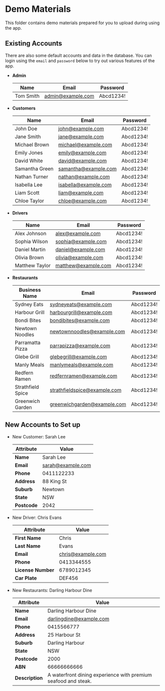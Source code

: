 # Demo Materials

This folder contains demo materials prepared for you to upload during using the app. 

## Existing Accounts

There are also some default accounts and data in the database. You can login using the `email` and `password` below to try out various features of the app.

* **Admin**  

    | Name        | Email               | Password |
    |------------|--------------------|------------|
    | Tom Smith  | admin@example.com   | Abcd1234! |

* **Customers**  

    | Name            | Email               | Password   |
    |-----------------|---------------------|------------|
    | John Doe        | john@example.com     | Abcd1234!  |
    | Jane Smith      | jane@example.com     | Abcd1234!  |
    | Michael Brown   | michael@example.com  | Abcd1234!  |
    | Emily Jones     | emily@example.com    | Abcd1234!  |
    | David White     | david@example.com    | Abcd1234!  |
    | Samantha Green  | samantha@example.com | Abcd1234!  |
    | Nathan Turner   | nathan@example.com   | Abcd1234!  |
    | Isabella Lee    | isabella@example.com | Abcd1234!  |
    | Liam Scott      | liam@example.com     | Abcd1234!  |
    | Chloe Taylor    | chloe@example.com    | Abcd1234!  |


* **Drivers**  

    | Name           | Email               | Password   |
    |----------------|---------------------|------------|
    | Alex Johnson   | alex@example.com     | Abcd1234!  |
    | Sophia Wilson  | sophia@example.com   | Abcd1234!  |
    | Daniel Martin  | daniel@example.com   | Abcd1234!  |
    | Olivia Brown   | olivia@example.com   | Abcd1234!  |
    | Matthew Taylor | matthew@example.com  | Abcd1234!  |

* **Restaurants**  

    | Business Name       | Email                       | Password   |
    |---------------------|-----------------------------|------------|
    | Sydney Eats         | sydneyeats@example.com       | Abcd1234!  |
    | Harbour Grill       | harbourgrill@example.com     | Abcd1234!  |
    | Bondi Bites         | bondibites@example.com       | Abcd1234!  |
    | Newtown Noodles     | newtownnoodles@example.com   | Abcd1234!  |
    | Parramatta Pizza    | parrapizza@example.com       | Abcd1234!  |
    | Glebe Grill         | glebegrill@example.com       | Abcd1234!  |
    | Manly Meals         | manlymeals@example.com       | Abcd1234!  |
    | Redfern Ramen       | redfernramen@example.com     | Abcd1234!  |
    | Strathfield Spice   | strathfieldspice@example.com | Abcd1234!  |
    | Greenwich Garden    | greenwichgarden@example.com  | Abcd1234!  |

## New Accounts to Set up

* New Customer: Sarah Lee

    | Attribute  | Value                |
    |------------|----------------------|
    | **Name**   | Sarah Lee            |
    | **Email**  | sarah@example.com    |
    | **Phone**  | 0411122233           |
    | **Address** | 88 King St          |
    | **Suburb** | Newtown              |
    | **State**  | NSW                  |
    | **Postcode** | 2042               |

* New Driver: Chris Evans

    | Attribute        | Value              |
    |-----------------|--------------------|
    | **First Name**  | Chris              |
    | **Last Name**   | Evans              |
    | **Email**       | chris@example.com  |
    | **Phone**       | 0413344555         |
    | **License Number** | 6789012345      |
    | **Car Plate**   | DEF456             |

* New Restaurants: Darling Harbour Dine

    | Attribute      | Value                        |
    |--------------|------------------------------|
    | **Name**     | Darling Harbour Dine        |
    | **Email**    | darlingdine@example.com     |
    | **Phone**    | 0415566777                   |
    | **Address**  | 25 Harbour St               |
    | **Suburb**   | Darling Harbour             |
    | **State**    | NSW                          |
    | **Postcode** | 2000                         |
    | **ABN**      | 66666666666                  |
    | **Description** | A waterfront dining experience with premium seafood and steak. |
